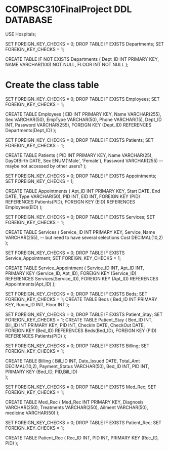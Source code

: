 # COMPSC310FinalProject DDL DATABASE

USE Hospitals;

SET FOREIGN_KEY_CHECKS = 0;
DROP TABLE IF EXISTS Departments;
SET FOREIGN_KEY_CHECKS = 1;

CREATE TABLE IF NOT EXISTS Departments (
    Dept_ID INT PRIMARY KEY,
    NAME VARCHAR(100) NOT NULL,
    FLOOR INT NOT NULL
    );


# Create the class table
SET FOREIGN_KEY_CHECKS = 0;
DROP TABLE IF EXISTS Employees;
SET FOREIGN_KEY_CHECKS = 1;

CREATE TABLE Employees (
    EID INT PRIMARY KEY,
    Name VARCHAR(255),
    Sex VARCHAR(50),
    EmpType VARCHAR(50),
    Phone VARCHAR(15),
    Dept_ID INT,
    Password VARCHAR(255),
    FOREIGN KEY (Dept_ID) REFERENCES Departments(Dept_ID)
);

SET FOREIGN_KEY_CHECKS = 0;
DROP TABLE IF EXISTS Patients;
SET FOREIGN_KEY_CHECKS = 1;

CREATE TABLE Patients (
    PID INT PRIMARY KEY,
    Name VARCHAR(25),
    DayOfBirth DATE,
    Sex ENUM('Male', 'Female'),
    Password VARCHAR(255) -- maybe not accessed by other users?
);

SET FOREIGN_KEY_CHECKS = 0;
DROP TABLE IF EXISTS Appointments;
SET FOREIGN_KEY_CHECKS = 1;

CREATE TABLE Appointments (
    Apt_ID INT PRIMARY KEY,
    Start DATE,
    End DATE,
    Type VARCHAR(50),
    PID INT,
    EID INT,
    FOREIGN KEY (PID) REFERENCES Patients(PID),
    FOREIGN KEY (EID) REFERENCES Employees(EID)
);


SET FOREIGN_KEY_CHECKS = 0;
DROP TABLE IF EXISTS Services;
SET FOREIGN_KEY_CHECKS = 1;

CREATE TABLE Services (
    Service_ID INT PRIMARY KEY,
    Service_Name VARCHAR(255), -- but need to have several selections
    Cost DECIMAL(10,2)
);

SET FOREIGN_KEY_CHECKS = 0;
DROP TABLE IF EXISTS Service_Appointment;
SET FOREIGN_KEY_CHECKS = 1;

CREATE TABLE Service_Appointment (
    Service_ID INT,
    Apt_ID INT,
    PRIMARY KEY (Service_ID, Apt_ID),
    FOREIGN KEY (Service_ID) REFERENCES Services(Service_ID),
    FOREIGN KEY (Apt_ID) REFERENCES Appointments(Apt_ID)
);

SET FOREIGN_KEY_CHECKS = 0;
DROP TABLE IF EXISTS Beds;
SET FOREIGN_KEY_CHECKS = 1;
CREATE TABLE Beds (
    Bed_ID INT PRIMARY KEY,
    Room_ID INT,
    Floor INT
);

SET FOREIGN_KEY_CHECKS = 0;
DROP TABLE IF EXISTS Patient_Stay;
SET FOREIGN_KEY_CHECKS = 1;
CREATE TABLE Patient_Stay (
    Bed_ID INT,
    Bill_ID INT PRIMARY KEY,
    PID INT,
    CheckIn DATE,
    CheckOut DATE,
    FOREIGN KEY (Bed_ID) REFERENCES Beds(Bed_ID),
    FOREIGN KEY (PID) REFERENCES Patients(PID)
);

SET FOREIGN_KEY_CHECKS = 0;
DROP TABLE IF EXISTS Billing;
SET FOREIGN_KEY_CHECKS = 1;

CREATE TABLE Billing (
    Bill_ID INT,
    Date_Issued DATE,
    Total_Amt DECIMAL(10,2),
    Payment_Status VARCHAR(50),
    Bed_ID INT,
    PID INT,
	PRIMARY KEY (Bed_ID, PID,Bill_ID)   
);


SET FOREIGN_KEY_CHECKS = 0;
DROP TABLE IF EXISTS Med_Rec;
SET FOREIGN_KEY_CHECKS = 1;

CREATE TABLE Med_Rec (
    Med_Rec INT PRIMARY KEY,
    Diagnosis VARCHAR(250),
    Treatments VARCHAR(250),
    Ailment VARCHAR(50),
    medicine VARCHAR(50)
);

SET FOREIGN_KEY_CHECKS = 0;
DROP TABLE IF EXISTS Patient_Rec;
SET FOREIGN_KEY_CHECKS = 1;

CREATE TABLE Patient_Rec (
    Rec_ID INT,
    PID INT,
    PRIMARY KEY (Rec_ID, PID)
);
